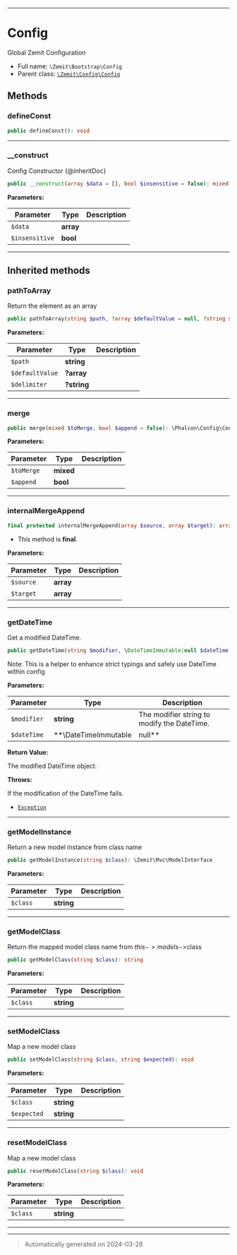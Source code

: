 ***

# Config

Global Zemit Configuration



* Full name: `\Zemit\Bootstrap\Config`
* Parent class: [`\Zemit\Config\Config`](../Config/Config.md)




## Methods


### defineConst



```php
public defineConst(): void
```












***

### __construct

Config Constructor
{@inheritDoc}

```php
public __construct(array $data = [], bool $insensitive = false): mixed
```








**Parameters:**

| Parameter | Type | Description |
|-----------|------|-------------|
| `$data` | **array** |  |
| `$insensitive` | **bool** |  |





***


## Inherited methods


### pathToArray

Return the element as an array

```php
public pathToArray(string $path, ?array $defaultValue = null, ?string $delimiter = null): ?array
```








**Parameters:**

| Parameter | Type | Description |
|-----------|------|-------------|
| `$path` | **string** |  |
| `$defaultValue` | **?array** |  |
| `$delimiter` | **?string** |  |





***

### merge



```php
public merge(mixed $toMerge, bool $append = false): \Phalcon\Config\ConfigInterface
```








**Parameters:**

| Parameter | Type | Description |
|-----------|------|-------------|
| `$toMerge` | **mixed** |  |
| `$append` | **bool** |  |





***

### internalMergeAppend



```php
final protected internalMergeAppend(array $source, array $target): array
```





* This method is **final**.


**Parameters:**

| Parameter | Type | Description |
|-----------|------|-------------|
| `$source` | **array** |  |
| `$target` | **array** |  |





***

### getDateTime

Get a modified DateTime.

```php
public getDateTime(string $modifier, \DateTimeImmutable|null $dateTime = null): \DateTimeImmutable
```

Note: This is a helper to enhance strict typings and safely use DateTime within config






**Parameters:**

| Parameter | Type | Description |
|-----------|------|-------------|
| `$modifier` | **string** | The modifier string to modify the DateTime. |
| `$dateTime` | **\DateTimeImmutable|null** | Optional. The DateTime to modify. Defaults to current DateTime if not provided. |


**Return Value:**

The modified DateTime object.



**Throws:**
<p>If the modification of the DateTime fails.</p>

- [`Exception`](../../Exception.md)



***

### getModelInstance

Return a new model instance from class name

```php
public getModelInstance(string $class): \Zemit\Mvc\ModelInterface
```








**Parameters:**

| Parameter | Type | Description |
|-----------|------|-------------|
| `$class` | **string** |  |





***

### getModelClass

Return the mapped model class name from $this->models->$class

```php
public getModelClass(string $class): string
```








**Parameters:**

| Parameter | Type | Description |
|-----------|------|-------------|
| `$class` | **string** |  |





***

### setModelClass

Map a new model class

```php
public setModelClass(string $class, string $expected): void
```








**Parameters:**

| Parameter | Type | Description |
|-----------|------|-------------|
| `$class` | **string** |  |
| `$expected` | **string** |  |





***

### resetModelClass

Map a new model class

```php
public resetModelClass(string $class): void
```








**Parameters:**

| Parameter | Type | Description |
|-----------|------|-------------|
| `$class` | **string** |  |





***


***
> Automatically generated on 2024-03-28
